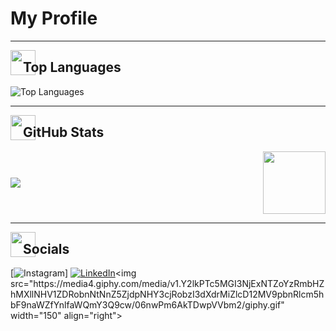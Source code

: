 
# My Profile

---

<img src="https://media4.giphy.com/media/v1.Y2lkPTc5MGI3NjExZjB0YjI2OHgxbWx6OXBtM3Y4YXB3NmYzYzRsMjFuaTMzNDdvZjA4OSZlcD12MV9pbnRlcm5hbF9naWZfYnlfaWQmY3Q9cw/aXXmzn3zhSMJkDj6mT/giphy.webp" width="40" align="left" style="display: inline-block; margin-right: -20px;">

## **Top Languages**  

![Top Languages](https://github-readme-stats.vercel.app/api/top-langs/?username=nihilzin&layout=compact&theme=dark&title_color=FFFFFF&text_color=FFFFFF&bg_color=000000)

---

<img src="https://media4.giphy.com/media/v1.Y2lkPTc5MGI3NjExZjB0YjI2OHgxbWx6OXBtM3Y4YXB3NmYzYzRsMjFuaTMzNDdvZjA4OSZlcD12MV9pbnRlcm5hbF9naWZfYnlfaWQmY3Q9cw/aXXmzn3zhSMJkDj6mT/giphy.webp" width="40" align="left" style="display: inline-block; margin-right: -20px;">

## **GitHub Stats**  
<div style="display: flex; align-items: center; justify-content: space-between;">
  <img src="https://github-readme-stats.vercel.app/api?username=nihilzin&show_icons=true&theme=dark&title_color=FFFFFF&icon_color=FFFFFF&text_color=FFFFFF&bg_color=000000">
  <img src="https://media3.giphy.com/media/v1.Y2lkPTc5MGI3NjExeHZudDVqcHowY2I3dmU3Zm11cDlnb3NoNTN0bWN4OTdrbHVlYzd4eiZlcD12MV9pbnRlcm5hbF9naWZfYnlfaWQmY3Q9cw/lCoqCS1QwHxkADjL4l/giphy.webp" width="100" style="margin-left: 10px;">
</div>

---

<img src="https://media4.giphy.com/media/v1.Y2lkPTc5MGI3NjExZjB0YjI2OHgxbWx6OXBtM3Y4YXB3NmYzYzRsMjFuaTMzNDdvZjA4OSZlcD12MV9pbnRlcm5hbF9naWZfYnlfaWQmY3Q9cw/aXXmzn3zhSMJkDj6mT/giphy.webp" width="40" align="left" style="display: inline-block; margin-right: -20px;">

## **Socials**  

[![Instagram](https://img.shields.io/badge/Instagram-E4405F?style=flat-square&logo=instagram&logoColor=white&label=)] [![LinkedIn](https://img.shields.io/badge/LinkedIn-0077B5?style=flat-square&logo=linkedin&logoColor=white)]([https://www.linkedin.com/in/nihilzin/](https://www.linkedin.com/in/urich-souza-136585299/))<img src="https://media4.giphy.com/media/v1.Y2lkPTc5MGI3NjExNTZoYzRmbHZhMXllNHV1ZDRobnNtNnZ5ZjdpNHY3cjRobzI3dXdrMiZlcD12MV9pbnRlcm5hbF9naWZfYnlfaWQmY3Q9cw/06nwPm6AkTDwpVVbm2/giphy.gif" width="150" align="right">
